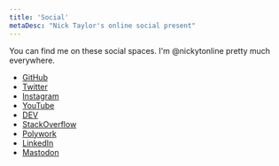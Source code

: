 ```yaml
---
title: 'Social'
metaDesc: "Nick Taylor's online social present"
---
```


You can find me on these social spaces. I'm @nickytonline pretty much everywhere.

- [GitHub](https://github.com/nickytonline "Nick Taylor's GitHub profile")
- [Twitter](https://twitter.com/nickytonline "Nick Taylor's Twitter account")
- [Instagram](https://instagram.com/nickytonline "Nick Taylor's Instagram account")
- [YouTube](https://youtube.iamdeveloper.com "Nick Taylor's YouTube account")
- [DEV](https://dev.to/nickytonline "Nick Taylor's DEV profile")
- [StackOverflow](https://stackoverflow.com/users/77814/nickytonline "Nick Taylor's Stackoverflow profile")
- [Polywork](https://timeline.iamdeveloper.com "Nick Taylor's Polywork page")
- [LinkedIn](https://www.linkedin.com/in/nickytonline "Nick Taylor's LinkedIn profile")
- <a rel="me" href="https://toot.cafe/@nickytonline">Mastodon</a>
